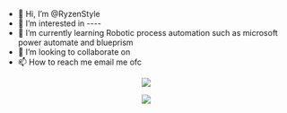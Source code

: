 - 👋 Hi, I’m @RyzenStyle
- 👀 I’m interested in ----
- 🌱 I’m currently learning Robotic process automation such as microsoft power automate and blueprism
- 💞️ I’m looking to collaborate on
- 📫 How to reach me email me ofc

<!---
RyzenStyle/RyzenStyle is a ✨ special ✨ repository because its `README.md` (this file) appears on your GitHub profile.
You can click the Preview link to take a look at your changes.
--->

<p align="center"> <img src="https://github-readme-stats.vercel.app/api?username=RyzenStyle&count_private=true&show_icons=true&theme=tokyonight" /> </p>
<p align="center"> <img src="https://github-readme-stats.vercel.app/api/top-langs/?username=RyzenStyle&theme=tokyonight" /> </p>
